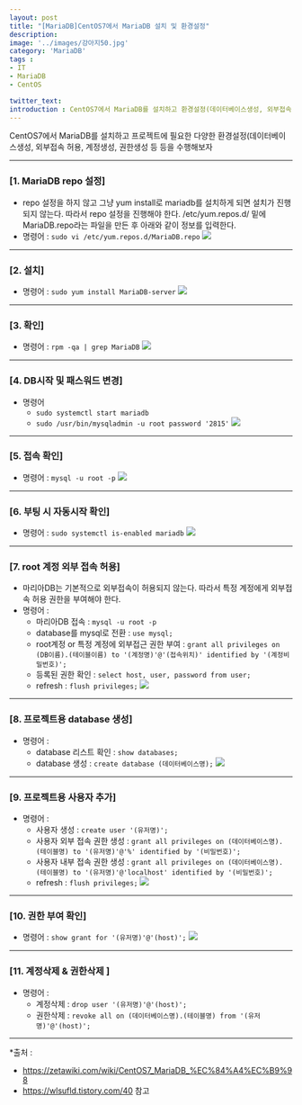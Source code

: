 ```yaml
---
layout: post
title: "[MariaDB]CentOS7에서 MariaDB 설치 및 환경설정"
description: 
image: '../images/강아지50.jpg'
category: 'MariaDB'
tags : 
- IT
- MariaDB
- CentOS

twitter_text: 
introduction : CentOS7에서 MariaDB를 설치하고 환경설정(데이터베이스생성, 외부접속 허용, 계정생성, 권한생성 등)을 해보자
---
```


CentOS7에서 MariaDB를 설치하고 프로젝트에 필요한 다양한 환경설정(데이터베이스생성, 외부접속 허용, 계정생성, 권한생성 등 등을 수행해보자



_ _ _

### [1. MariaDB repo 설정]
- repo 설정을 하지 않고 그냥 yum install로 mariadb를 설치하게 되면 설치가 진행되지 않는다. 따라서 repo 설정을 진행해야 한다. /etc/yum.repos.d/ 밑에 MariaDB.repo라는 파일을 만든 후 아래와 같이 정보를 입력한다.
- 명령어 : `sudo vi /etc/yum.repos.d/MariaDB.repo`
![](../images/mariadb_20190322.jpg)




_ _ _



### [2. 설치]
- 명령어 : `sudo yum install MariaDB-server`
![](../images/mariadb_20190322_2.jpg)



_ _ _



### [3. 확인]
- 명령어 : `rpm -qa | grep MariaDB`
![](../images/mariadb_20190322_3.jpg)


_ _ _



### [4. DB시작 및 패스워드 변경]
- 명령어
	- `sudo systemctl start mariadb`
	- `sudo /usr/bin/mysqladmin -u root password '2815'`
![](../images/mariadb_20190322_4.jpg)



_ _ _



### [5. 접속 확인]
- 명령어 : `mysql -u root -p`
![](../images/mariadb_20190322_5.jpg)





_ _ _



### [6. 부팅 시 자동시작 확인]
- 명령어 : `sudo systemctl is-enabled mariadb`
![](../images/mariadb_20190322_6.jpg)



_ _ _



### [7. root 계정 외부 접속 허용]
- 마리아DB는 기본적으로 외부접속이 허용되지 않는다. 따라서 특정 계정에게 외부접속 허용 권한을 부여해야 한다.
- 명령어 :
	- 마리아DB 접속 : `mysql -u root -p`
	- database를 mysql로 전환 : `use mysql;`
	- root계정 or 특정 계정에 외부접근 권한 부여 : `grant all privileges on (DB이름).(테이블이름) to '(계정명)'@'(접속위치)' identified by '(계정비밀번호)';`
	- 등록된 권한 확인 : `select host, user, password from user;`
	- refresh : `flush privileges;`
![](../images/mariadb_20190322_7.jpg)



_ _ _



### [8. 프로젝트용 database 생성]
- 명령어 :
	- database 리스트 확인 : `show databases;`
	- database 생성 : `create database (데이터베이스명);`
![](../images/mariadb_20190322_8.jpg)



_ _ _



### [9. 프로젝트용 사용자 추가]
- 명령어 : 
	- 사용자 생성 : `create user '(유저명)';`
	- 사용자 외부 접속 권한 생성 : `grant all privileges on (데이터베이스명).(테이블명) to '(유저명)'@'%' identified by '(비밀번호)';`
	- 사용자 내부 접속 권한 생성 : `grant all privileges on (데이터베이스명).(테이블명) to '(유저명)'@'localhost' identified by '(비밀번호)';`
	- refresh : `flush privileges;`
![](../images/mariadb_20190322_9.jpg)



_ _ _



### [10. 권한 부여 확인]
- 명령어 : `show grant for '(유저명)'@'(host)';`
![](../images/mariadb_20190322_10.jpg)



_ _ _



### [11. 계정삭제 & 권한삭제 ]
- 명령어 :
	- 계정삭제 : `drop user '(유저명)'@'(host)';`
	- 권한삭제 : `revoke all on (데이터베이스명).(테이블명) from '(유저명)'@'(host)';`





_ _ _


*출처 : 
- <https://zetawiki.com/wiki/CentOS7_MariaDB_%EC%84%A4%EC%B9%98> 
- <https://wlsufld.tistory.com/40>  참고